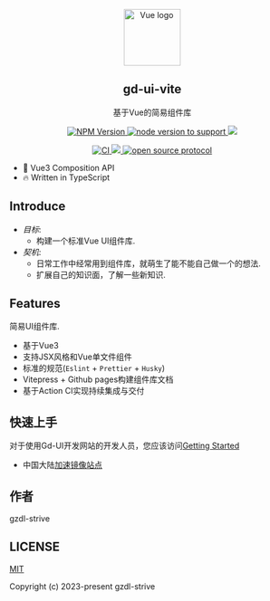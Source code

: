 <p align="center">
  <img width="100" src="https://vuejs.org/images/logo.png" alt="Vue logo">
</p>

<h2 align="center">gd-ui-vite</h2>

<p align="center">基于Vue的简易组件库</p>

<p align="center">
  <a href="https://www.npmjs.com/package/gd-ui-vite">
    <img src="https://img.shields.io/npm/v/gd-ui-vite?color=5a9cf8&amp;label=npm" alt="NPM Version">
  </a>
  <a href="https://github.com/gzdl-strive/gzdl-admin">
    <img src="https://img.shields.io/badge/node-%20%3E%3D%2016-47c219" alt="node version to support" />
  </a>
  <a href="https://www.npmjs.com/package/gd-ui-vite">
    <img src="https://img.shields.io/npm/dm/gd-ui-vite.svg" />
  </a>
</p>

<p align="center">
  <a href="https://github.com/gzdl-strive/gzdl-admin/actions/workflows/main.yml">
    <img src="https://github.com/gzdl-strive/gzdl-admin/actions/workflows/main.yml/badge.svg?branch=main" alt="CI" style="max-width: 100%;" />
  </a>
  <a href="https://codecov.io/gh/gzdl-strive/gzdl-admin" > 
    <img src="https://codecov.io/gh/gzdl-strive/gzdl-admin/graph/badge.svg?token=WVS2WCMX42"/> 
  </a>
  <a href="https://github.com/gzdl-strive/gzdl-admin/blob/main/LICENSE">
    <img src="https://img.shields.io/github/license/gzdl-strive/gzdl-admin" alt="open source protocol" />
  </a>
</p>

- 🎸 Vue3 Composition API
- 🔥 Written in TypeScript

## Introduce
- *目标*:
  - 构建一个标准Vue UI组件库.
- *契机*:
  - 日常工作中经常用到组件库，就萌生了能不能自己做一个的想法.
  - 扩展自己的知识面，了解一些新知识.

## Features

简易UI组件库.

- 基于Vue3
- 支持JSX风格和Vue单文件组件
- 标准的规范(`Eslint` + `Prettier` + `Husky`)
- Vitepress + Github pages构建组件库文档
- 基于Action CI实现持续集成与交付

## 快速上手
对于使用Gd-UI开发网站的开发人员，您应该访问[Getting Started](https://gzdl-strive.github.io/gzdl-admin/)

- 中国大陆[加速镜像站点](https://gzdl-strive.github.io/gzdl-admin/)

## 作者
gzdl-strive

## LICENSE
[MIT](https://github.com/gzdl-strive/gzdl-admin/blob/main/LICENSE)

Copyright (c) 2023-present gzdl-strive
